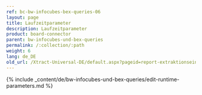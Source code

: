 ```yaml
---
ref: bc-bw-infocubes-bex-queries-06
layout: page
title: Laufzeitparameter
description: Laufzeitparameter
product: board-connector
parent: bw-infocubes-und-bex-queries
permalink: /:collection/:path
weight: 6
lang: de_DE
old_url: /Xtract-Universal-DE/default.aspx?pageid=report-extraktionseinstellungen
---
```

{% include _content/de/bw-infocubes-und-bex-queries/edit-runtime-parameters.md %}
